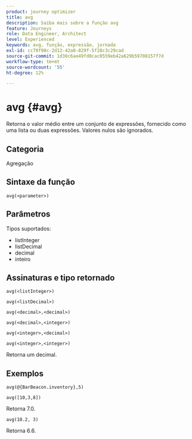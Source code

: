 ```yaml
---
product: journey optimizer
title: avg
description: Saiba mais sobre a função avg
feature: Journeys
role: Data Engineer, Architect
level: Experienced
keywords: avg, função, expressão, jornada
exl-id: cc70f90c-2d12-42a0-829f-5f28c3c29cad
source-git-commit: 1d30c6ae49fd0cac0559eb42a629b59708157f7d
workflow-type: tm+mt
source-wordcount: '55'
ht-degree: 12%

---
```


# avg {#avg}

Retorna o valor médio entre um conjunto de expressões, fornecido como uma lista ou duas expressões. Valores nulos são ignorados.


## Categoria

Agregação

## Sintaxe da função

`avg(<parameter>)`

## Parâmetros

Tipos suportados:

* listInteger
* listDecimal
* decimal
* inteiro

## Assinaturas e tipo retornado

`avg(<listInteger>)`

`avg(<listDecimal>)`

`avg(<decimal>,<decimal>)`

`avg(<decimal>,<integer>)`

`avg(<integer>,<decimal>)`

`avg(<integer>,<integer>)`

Retorna um decimal.

## Exemplos

`avg(@{BarBeacon.inventory},5)`

`avg([10,3,8])`

Retorna 7.0.

`avg(10.2, 3)`

Retorna 6.6.
